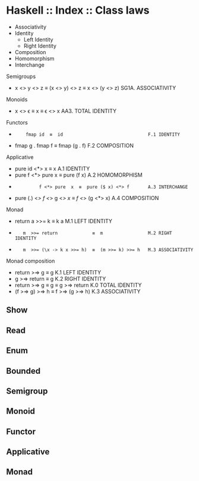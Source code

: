 # Haskell :: Index :: Class laws

- Associativity
- Identity
  - Left Identity
  - Right Identity
- Composition
- Homomorphism
- Interchange



Semigroups
- x <> y <> z  ≡  (x <> y) <> z  ≡  x <> (y <> z)       SG1A. ASSOCIATIVITY

Monoids
- x <> ϵ  ≡  x  ≡  ϵ <> x                               AA3. TOTAL IDENTITY

Functors
-         fmap id  ≡  id                                F.1 IDENTITY
- fmap g . fmap f  ≡  fmap (g . f)                      F.2 COMPOSITION

Applicative
- pure        id <*>       x  ≡  x                      A.1 IDENTITY
- pure         f <*> pure  x  ≡  pure (f x)             A.2 HOMOMORPHISM
-              f <*> pure  x  ≡  pure ($ x) <*> f       A.3 INTERCHANGE
- pure (.) <*> f <*> g <*> x  ≡  f <*> (g <*> x)        A.4 COMPOSITION

Monad
- return a  >>= k                  ≡  k a               M.1 LEFT IDENTITY
-        m  >>= return             ≡  m                 M.2 RIGHT IDENTITY
-        m  >>= (\x -> k x >>= h)  ≡  (m >>= k) >>= h   M.3 ASSOCIATIVITY

Monad composition
- return >=> g ≡ g                                      K.1 LEFT IDENTITY
- g >=> return ≡ g                                      K.2 RIGHT IDENTITY
- return >=> g ≡ g ≡ g >=> return                       K.0 TOTAL IDENTITY
- (f >=> g) >=> h ≡ f >=> (g >=> h)                     K.3 ASSOCIATIVITY


## Show

## Read

## Enum

## Bounded

## Semigroup

## Monoid

## Functor

## Applicative



## Monad
